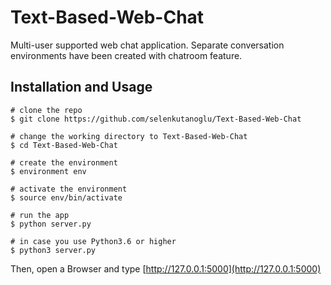 # Text-Based-Web-Chat
Multi-user supported web chat application. Separate conversation environments have been created with chatroom feature.

## Installation and Usage

```
# clone the repo
$ git clone https://github.com/selenkutanoglu/Text-Based-Web-Chat

# change the working directory to Text-Based-Web-Chat
$ cd Text-Based-Web-Chat

# create the environment 
$ environment env

# activate the environment
$ source env/bin/activate

# run the app
$ python server.py

# in case you use Python3.6 or higher
$ python3 server.py
```
Then, open a Browser and type [http://127.0.0.1:5000](http://127.0.0.1:5000)
